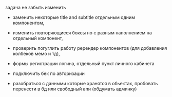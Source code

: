 задача не забыть изменить

- заменить некоторые title and subtitle отдельным одним компонентом,
- изменить повторяющиеся боксы но с разным наполнением на отдельный компонент,
- проверить погуглить работу ререндер компонентов (для добавления колбеков мемо и тд),

- формы регистрации логина, отдельный пункт личного кабинета
- подключить бек по авторизации

- разобраться с данными которые хранятся в обьектах, пробовать перенести в бд или свободный апи (обдумать админку)
